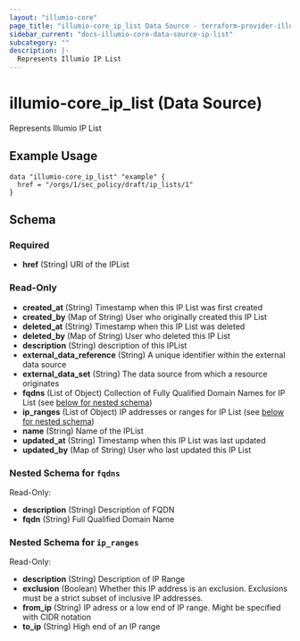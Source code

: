 ```yaml
---
layout: "illumio-core"
page_title: "illumio-core_ip_list Data Source - terraform-provider-illumio-core"
sidebar_current: "docs-illumio-core-data-source-ip-list"
subcategory: ""
description: |-
  Represents Illumio IP List
---
```

# illumio-core_ip_list (Data Source)

Represents Illumio IP List

Example Usage
------------

```hcl
data "illumio-core_ip_list" "example" {
  href = "/orgs/1/sec_policy/draft/ip_lists/1"
}
```

## Schema

### Required

- **href** (String) URI of the IPList

### Read-Only

- **created_at** (String) Timestamp when this IP List was first created
- **created_by** (Map of String) User who originally created this IP List
- **deleted_at** (String) Timestamp when this IP List was deleted
- **deleted_by** (Map of String) User who deleted this IP List
- **description** (String) description of this IPList
- **external_data_reference** (String) A unique identifier within the external data source
- **external_data_set** (String) The data source from which a resource originates
- **fqdns** (List of Object) Collection of Fully Qualified Domain Names for IP List (see [below for nested schema](#nestedatt--fqdns))
- **ip_ranges** (List of Object) IP addresses or ranges for IP List (see [below for nested schema](#nestedatt--ip_ranges))
- **name** (String) Name of the IPList
- **updated_at** (String) Timestamp when this IP List was last updated
- **updated_by** (Map of String) User who last updated this IP List


<a id="nestedatt--fqdns"></a>
### Nested Schema for `fqdns`

Read-Only:

- **description** (String) Description of FQDN
- **fqdn** (String) Full Qualified Domain Name

<a id="nestedatt--ip_ranges"></a>
### Nested Schema for `ip_ranges`

Read-Only:

- **description** (String) Description of IP Range
- **exclusion** (Boolean) Whether this IP address is an exclusion. Exclusions must be a strict subset of inclusive IP addresses.
- **from_ip** (String) IP adress or a low end of IP range. Might be specified with CIDR notation
- **to_ip** (String) High end of an IP range


